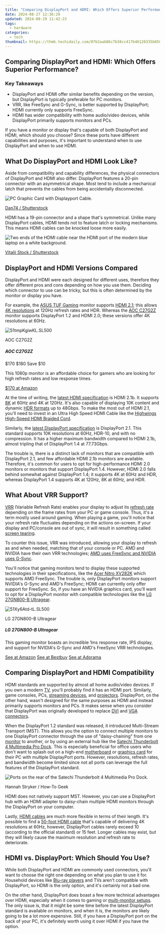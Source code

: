 ```yaml
---
title: "Comparing DisplayPort and HDMI: Which Offers Superior Performance?"
date: 2024-08-27 12:36:29
updated: 2024-08-29 11:42:23
tags:
  - hardware
categories:
  - tech
thumbnail: https://thmb.techidaily.com/07b2aab86c7b38cc417b46120335b85009ee66f18ed61940d702b12e24cb4c65.jpg
---
```


## Comparing DisplayPort and HDMI: Which Offers Superior Performance?

### Key Takeaways

* DisplayPort and HDMI offer similar benefits depending on the version, but DisplayPort is typically preferable for PC monitors.
* VRR, like FreeSync and G-Sync, is better supported by DisplayPort; HDMI currently only supports FreeSync.
* HDMI has wider compatibility with home audio/video devices, while DisplayPort primarily supports monitors and PCs.

 If you have a monitor or display that's capable of both DisplayPort and HDMI, which should you choose? Since these ports have different capabilities and purposes, it's important to understand when to use DisplayPort and when to use HDMI.

##  What Do DisplayPort and HDMI Look Like?

 Aside from compatibility and capability differences, the physical connectors of DisplayPort and HDMI also differ. DisplayPort features a 20-pin connector with an asymmetrical shape. Most tend to include a mechanical latch that prevents the cables from being accidentally disconnected.

![PC Graphic Card with Displayport Cable.](https://static1.howtogeekimages.com/wordpress/wp-content/uploads/2024/05/shutterstock_1144005506.jpg) 

[Dan74 / Shutterstock](https://www.shutterstock.com/image-photo/pc-graphic-card-displayport-cable-1144005506)

 HDMI has a 19-pin connector and a shape that's symmetrical. Unlike many DisplayPort cables, HDMI tends not to feature latch or locking mechanisms. This means HDMI cables can be knocked loose more easily.

![Two ends of the HDMI cable near the HDMI port of the modern blue laptop on a white background.](https://static1.howtogeekimages.com/wordpress/wp-content/uploads/2024/05/shutterstock_1138385750.jpg) 

[Vitalii Stock / Shutterstock](https://www.shutterstock.com/image-photo/two-ends-hdmi-cable-near-port-1138385750)

##  DisplayPort and HDMI Versions Compared

 DisplayPort and HDMI were each designed for different uses, therefore they offer different pros and cons depending on how you use them. Deciding which connector to use can be tricky, but this is often determined by the monitor or display you have.

 For example, the [ASUS TUF Gaming](https://www.amazon.com/ASUS-Gaming-144HZ-Monitor-VG28UQL1A/dp/B09FP3J623?tag=hotoge-20&ascsubtag=UUhtgUeUpU206179&asc%5Frefurl=https%3A%2F%2Fwww.howtogeek.com%2F799781%2Fdisplayport-vs-hdmi-which-is-better%2F&asc%5Fcampaign=Short-Term) monitor supports [HDMI 2.1](https://screen-mirror.techidaily.com/apple-iphone-12-pro-screen-mirroring-you-must-know-drfone-by-drfone-ios/); this allows [4K resolutions](https://sim-unlock.techidaily.com/how-to-unlock-sim-cards-of-oppo-a78-5g-without-puk-codes-by-drfone-android/) at 120Hz refresh rates and HDR. Whereas the [AOC C27G2Z](https://www.amazon.com/AOC-C27G2Z-Frameless-Ultra-Fast-Adjustable/dp/B088LG2BSW?tag=hotoge-20&ascsubtag=UUhtgUeUpU206179&asc%5Frefurl=https%3A%2F%2Fwww.howtogeek.com%2F799781%2Fdisplayport-vs-hdmi-which-is-better%2F&asc%5Fcampaign=Short-Term) monitor supports DisplayPort 1.2 and HDMI 2.0; these versions offer 4K resolutions at 60Hz.

![51tmpKgiwKL._SL500_](https://static1.howtogeekimages.com/wordpress/wp-content/uploads/2023/06/51tmpkgiwkl-_sl500_.jpg) 

AOC C27G2Z

#####  AOC C27G2Z

$170 $180 Save $10 

This 1080p monitor is an affordable choice for gamers who are looking for high refresh rates and low response times.

[$170 at Amazon](https://www.amazon.com/AOC-C27G2Z-Frameless-Ultra-Fast-Adjustable/dp/B088LG2BSW/?tag=hotoge-20&ascsubtag=UUhtgUeUpU206179&asc%5Frefurl=https%3A%2F%2Fwww.howtogeek.com%2F799781%2Fdisplayport-vs-hdmi-which-is-better%2F&asc%5Fcampaign=Short-Term) 

 At the time of writing, the [latest HDMI specification](https://www.hdmi.org/spec/hdmi2%5F1) is HDMI 2.1b. It supports [8K](https://change-location.techidaily.com/how-to-deal-with-the-asus-rog-phone-7-ultimate-screen-black-but-still-works-drfone-by-drfone-fix-android-problems-fix-android-problems/) at 60Hz and 4K at 120Hz. It's also capable of displaying 10K content and dynamic [HDR formats](https://facebook-video-content.techidaily.com/updated-2024-approved-instant-upload-tiktok-vids-to-your-fb-page-easily/) up to 48Gbps. To make the most out of HDMI 2.1, you'll need to invest in an Ultra High Speed HDMI Cable like the [Highwings High-Speed HDMI Braided Cord](https://www.amazon.com/8K-HDMI-Cable-Highwings-Braided/dp/B08M9HND4F?tag=hotoge-20&ascsubtag=UUhtgUeUpU206179&asc%5Frefurl=https%3A%2F%2Fwww.howtogeek.com%2F799781%2Fdisplayport-vs-hdmi-which-is-better%2F&asc%5Fcampaign=Short-Term).

 Similarly, the [latest DisplayPort specification](https://www.displayport.org/faq/#tab-displayport-2-0-standard) is DisplayPort 2.1\. This standard supports 10K resolutions at 60Hz, HDR-10, and with no compression. It has a higher maximum bandwidth compared to HDMI 2.1b, almost tripling that of DisplayPort 1.4 at 77.73Gbps.

 The trouble is, there is a distinct lack of monitors that are compatible with DisplayPort 2.1, and few affordable HDMI 2.1b monitors are available. Therefore, it's common for users to opt for high-performance HDMI 2.0 monitors or monitors that support DisplayPort 1.4\. However, HDMI 2.0 falls behind somewhat against DisplayPort 1.4; it supports 4K at 60Hz and HDR, whereas DisplayPort 1.4 supports 4K at 120Hz, 8K at 60Hz, and HDR.

##  What About VRR Support?

[VRR](https://android-unlock.techidaily.com/in-2024-unlock-your-samsung-galaxy-s23-fe-phone-with-ease-the-3-best-lock-screen-removal-tools-by-drfone-android/) (Variable Refresh Rate) enables your display to adjust its [refresh rate](https://instagram-videos.techidaily.com/new-2024-approved-quick-guide-sharing-igtv-in-the-world-of-insta-stories/) depending on the frame rates from your PC or game console. Thus, it's a term mostly used around gaming. When playing a game, you'll notice that your refresh rate fluctuates depending on the actions on-screen. If your display and PC/console are out of sync, it will result in something called [screen tearing](https://tech-haven.techidaily.com/unpacking-the-preloaded-features-of-chatgpt-functions-and-implementation-tips/).

 To counter this issue, VRR was introduced, allowing your display to refresh as and when needed, matching that of your console or PC. AMD and NVIDIA have their own VRR technologies; [AMD uses FreeSync and NVIDIA uses G-Sync](https://screen-recording.techidaily.com/new-leveraging-the-strengths-of-ez-grabber-software-for-2024/).

 You'll notice that gaming monitors tend to display these supported technologies in their specifications, like the [Acer Nitro XV282K](https://www.amazon.com/Acer-XV282K-KVbmiipruzx-Agile-Splendor-FreeSync/dp/B091G34M7P?tag=hotoge-20&ascsubtag=UUhtgUeUpU206179&asc%5Frefurl=https%3A%2F%2Fwww.howtogeek.com%2F799781%2Fdisplayport-vs-hdmi-which-is-better%2F&asc%5Fcampaign=Short-Term) which supports AMD FreeSync. The trouble is, only DisplayPort monitors support NVIDIA's G-Sync and AMD's FreeSync; HDMI can currently only offer support for FreeSync. So, if you have an NVIDIA graphics card, you'll want to opt for a DisplayPort monitor with compatible technologies like the [LG 27GN800-B Ultragear](https://www.amazon.com/LG-27GN800-B-Ultragear-Response-Compatible/dp/B08LLD2QXJ?tag=hotoge-20&ascsubtag=UUhtgUeUpU206179&asc%5Frefurl=https%3A%2F%2Fwww.howtogeek.com%2F799781%2Fdisplayport-vs-hdmi-which-is-better%2F&asc%5Fcampaign=Short-Term).

![51Xy6Atd-tL._SL500_](https://static1.howtogeekimages.com/wordpress/wp-content/uploads/2023/06/51xy6atd-tl-_sl500_.jpg) 

LG 27GN800-B Ultragear

#####  LG 27GN800-B Ultragear

This gaming monitor boasts an incredible 1ms response rate, IPS display, and support for NVIDIA's G-Sync and AMD's FreeSync VRR technologies.

[See at Amazon](https://www.amazon.com/LG-27GN800-B-Ultragear-Response-Compatible/dp/B08LLD2QXJ?tag=hotoge-20&ascsubtag=UUhtgUeUpU206179&asc%5Frefurl=https%3A%2F%2Fwww.howtogeek.com%2F799781%2Fdisplayport-vs-hdmi-which-is-better%2F&asc%5Fcampaign=Short-Term) [See at Bestbuy](https://shop-links.co/link/?exclusive=1&publisher_slug=itechdaily19598&url=https%3A%2F%2Fwww.bestbuy.com%2Fsite%2Flg__27_ultragear_qhd%2F6437476.p%3FskuId%3D6437476) [See at Adorama](https://adorama.rfvk.net/c/156932/51926/1036?subId1=UUhtgUeUpU206179&subId2=ehtg&u=https%3A%2F%2Fwww.adorama.com%2Flot27gn800b.html) 

##  Comparing DisplayPort and HDMI Compatibility

 HDMI standards are supported by almost all home audio/video devices. If you own a modern [TV](https://extra-lessons.techidaily.com/maximizing-zoom-top-strategies-for-chromebooks/), you'll probably find it has an HDMI port. Similarly, game consoles, PCs, [streaming devices](https://facebook-video-share.techidaily.com/updated-prime-selection-of-screen-capture-software-for-gaming/), and [projectors](https://facebook-video-share.techidaily.com/in-2024-premium-online-streams-convert-youtube-to-mp3-instantly/). DisplayPort, on the other hand, wasn't designed for the same purposes as HDMI and instead primarily supports monitors and PCs. It makes sense when you consider that DisplayPort was originally developed to replace [DVI](https://en.wikipedia.org/wiki/Digital%5FVisual%5FInterface) and [VGA connectors](https://fake-location.techidaily.com/dose-life360-notify-me-when-someone-checks-my-location-on-motorola-razr-40-ultra-drfone-by-drfone-virtual-android/).

 When the DisplayPort 1.2 standard was released, it introduced Multi-Stream Transport (MST). This allows you the option to connect multiple monitors to one DisplayPort connector through the use of "daisy-chaining" from one [monitor](https://extra-lessons.techidaily.com/new-5-beginner-secrets-to-mastering-photoshop-edits/) to another, or by using an external hub like the [Satechi Thunderbolt 4 Multimedia Pro Dock](https://youtube-help.techidaily.com/in-2024-video-construction-lab/). This is especially beneficial for office users who don't want to splash out on a high-end [motherboard](https://apple-account.techidaily.com/in-2024-can-i-remove-the-apple-watch-activation-lock-by-apple-iphone-12-pro-without-the-previous-owner-by-drfone-ios/) or [graphics card](https://android-unlock.techidaily.com/unlock-vivo-s17-pro-phone-password-without-factory-reset-full-guide-here-by-drfone-android/) for their PC with multiple DisplayPort ports. However, resolutions, refresh rates, and bandwidth become limited since not all ports can leverage the full features of the DisplayPort standard.

![Ports on the rear of the Satechi Thunderbolt 4 Multimedia Pro Dock.](https://static1.howtogeekimages.com/wordpress/wp-content/uploads/2024/05/53027862590_bf400b8942_o.jpg) 

Hannah Stryker / How-To Geek

 HDMI does not natively support MST. However, you can use a DisplayPort hub with an HDMI adapter to daisy-chain multiple HDMI monitors through the DisplayPort on your computer.

 Lastly, [HDMI cables](https://android-unlock.techidaily.com/how-to-unlock-meizu-21-pro-bootloader-easily-by-drfone-android/) are much more flexible in terms of their length. It's possible to find a [50-foot HDMI cable](https://extra-skills.techidaily.com/new-proven-strategies-for-picking-the-most-accurate-free-srt-tools/) that's capable of delivering 4K resolutions at 60Hz, however, DisplayPort cables rarely exceed 10 (according to the official standard) or 15 feet. Longer cables may exist, but they will likely cause the maximum resolution and refresh rate to deteriorate.

##  HDMI vs. DisplayPort: Which Should You Use?

 While both DisplayPort and HDMI are commonly used connectors, you'll want to choose the right one depending on what you plan to use it for. Household devices like [Blu-ray players](https://www.reviewgeek.com/7232/the-best-blu-ray-players-for-every-budget/) and TVs aren't compatible with DisplayPort, so HDMI is the only option, and it's certainly not a bad one.

 On the other hand, DisplayPort does boast a few more technical advantages over HDMI, especially when it comes to gaming or [multi-monitor setups](https://iphone-unlock.techidaily.com/in-2024-how-to-bypass-the-required-apple-store-verification-for-iphone-8-plus-drfone-by-drfone-ios/). The only issue is, that it might be some time before the latest DisplayPort standard is available on monitors, and when it is, the monitors are likely going to be a lot more expensive. Still, if you have a DisplayPort port on the back of your PC, it's definitely worth using it over HDMI if you have the option.

<ins class="adsbygoogle"
     style="display:block"
     data-ad-format="autorelaxed"
     data-ad-client="ca-pub-7571918770474297"
     data-ad-slot="1223367746"></ins>



<ins class="adsbygoogle"
     style="display:block"
     data-ad-client="ca-pub-7571918770474297"
     data-ad-slot="8358498916"
     data-ad-format="auto"
     data-full-width-responsive="true"></ins>
